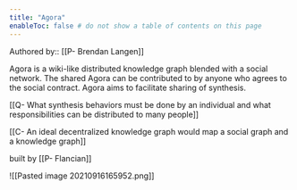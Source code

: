 ```yaml
---
title: "Agora"
enableToc: false # do not show a table of contents on this page
---
```


Authored by:: [[P- Brendan Langen]]

Agora is a wiki-like distributed knowledge graph blended with a social network. The shared Agora can be contributed to by anyone who agrees to the social contract. Agora aims to facilitate sharing of synthesis.

[[Q- What synthesis behaviors must be done by an individual and what responsibilities can be distributed to many people]]

[[C- An ideal decentralized knowledge graph would map a social graph and a knowledge graph]]

built by [[P- Flancian]]

![[Pasted image 20210916165952.png]]